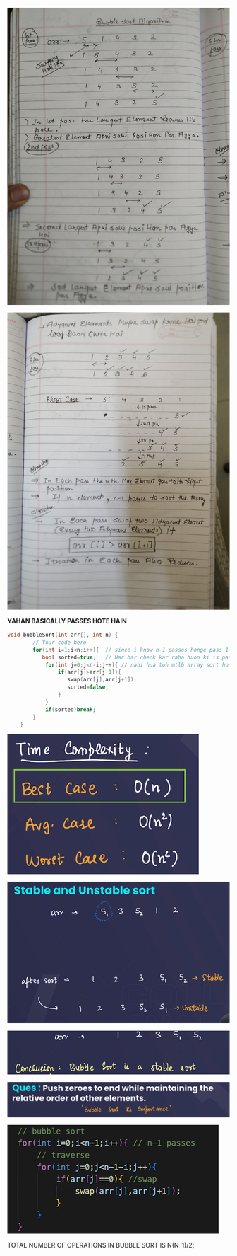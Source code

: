![image-1725985519476.jpg7029535620694811530.jpg](../../../../../Images/image-1725985519476.jpg7029535620694811530.jpg)

![image-1725992324638.jpg1369065165535004504.jpg](../../../../../Images/image-1725992324638.jpg1369065165535004504.jpg)

**YAHAN BASICALLY PASSES HOTE HAIN**

```C++
void bubbleSort(int arr[], int n) {
        // Your code here
        for(int i=1;i<n;i++){  // since i know n-1 passes honge pass 1->n-1
           bool sorted=true;   // Har bar check kar raha huon ki is pass mein agar kuch change
            for(int j=0;j<n-i;j++){ // nahi hua toh mtlb array sort ho chuka hai
                if(arr[j]>arr[j+1]){
                   swap(arr[j],arr[j+1]);
                   sorted=false;
                }
            }
            if(sorted)break;
        }
    }
```

![image 12.png](../../../../../Images/image%2012.png)

![image 1 5.png](../../../../../Images/image%201%205.png)

![image 2 5.png](../../../../../Images/image%202%205.png)

![image 3 3.png](../../../../../Images/image%203%203.png)

![image 4 3.png](../../../../../Images/image%204%203.png)

TOTAL NUMBER OF OPERATIONS IN BUBBLE SORT IS N(N-1)/2;